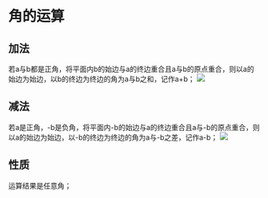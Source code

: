 # 角的运算

## 加法
若a与b都是正角，将平面内b的始边与a的终边重合且a与b的原点重合，则以a的始边为始边，以b的终边为终边的角为a与b之和，记作a+b；
![](../images/角19.png)

## 减法
若a是正角，-b是负角，将平面内-b的始边与a的终边重合且a与-b的原点重合，则以a的始边为始边，以-b的终边为终边的角为a与-b之差，记作a-b；
![](../images/角20.png)

## 性质
运算结果是任意角；
